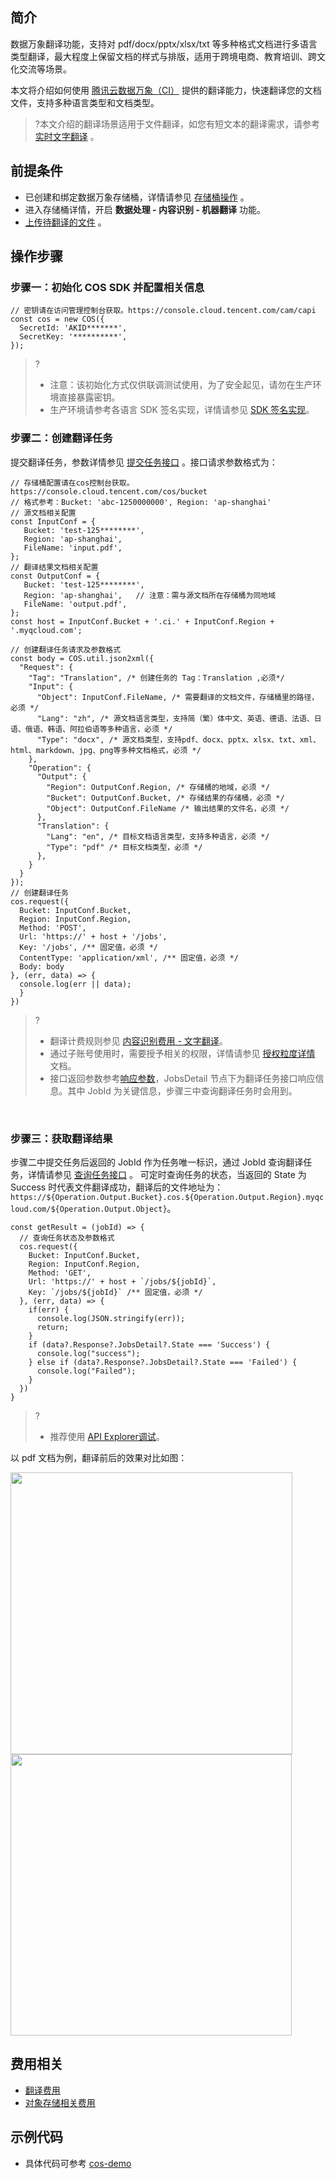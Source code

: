 ## 简介

数据万象翻译功能，支持对 pdf/docx/pptx/xlsx/txt 等多种格式文档进行多语言类型翻译，最大程度上保留文档的样式与排版，适用于跨境电商、教育培训、跨文化交流等场景。

本文将介绍如何使用 [腾讯云数据万象（CI）](https://cloud.tencent.com/document/product/460/84234) 提供的翻译能力，快速翻译您的文档文件，支持多种语言类型和文档类型。

>?本文介绍的翻译场景适用于文件翻译，如您有短文本的翻译需求，请参考 [实时文字翻译](https://cloud.tencent.com/document/product/460/83547) 。


## 前提条件

- 已创建和绑定数据万象存储桶，详情请参见 [存储桶操作](https://cloud.tencent.com/document/product/460/46483) 。
- 进入存储桶详情，开启 <b>数据处理 - 内容识别 - 机器翻译</b> 功能。
- [上传待翻译的文件](https://cloud.tencent.com/document/product/436/13321) 。


## 操作步骤

### 步骤一：初始化 COS SDK 并配置相关信息

```plaintext
// 密钥请在访问管理控制台获取。https://console.cloud.tencent.com/cam/capi
const cos = new COS({
  SecretId: 'AKID*******',
  SecretKey: '**********',
});
```

>?
>
>- 注意：该初始化方式仅供联调测试使用，为了安全起见，请勿在生产环境直接暴露密钥。
>- 生产环境请参考各语言 SDK 签名实现，详情请参见 [SDK 签名实现](https://cloud.tencent.com/document/product/436/7778#sdk-.E7.AD.BE.E5.90.8D.E5.AE.9E.E7.8E.B0)。


### 步骤二：创建翻译任务

提交翻译任务，参数详情参见 [提交任务接口](https://cloud.tencent.com/document/product/460/84799) 。接口请求参数格式为：

```
// 存储桶配置请在cos控制台获取。https://console.cloud.tencent.com/cos/bucket
// 格式参考：Bucket: 'abc-1250000000', Region: 'ap-shanghai'
// 源文档相关配置
const InputConf = {
   Bucket: 'test-125********',
   Region: 'ap-shanghai',
   FileName: 'input.pdf',
};
// 翻译结果文档相关配置
const OutputConf = {
   Bucket: 'test-125********',
   Region: 'ap-shanghai',   // 注意：需与源文档所在存储桶为同地域
   FileName: 'output.pdf',
};
const host = InputConf.Bucket + '.ci.' + InputConf.Region + '.myqcloud.com';

// 创建翻译任务请求及参数格式
const body = COS.util.json2xml({
  "Request": {
    "Tag": "Translation", /* 创建任务的 Tag：Translation ,必须*/
    "Input": {
      "Object": InputConf.FileName, /* 需要翻译的文档文件，存储桶里的路径，必须 */
      "Lang": "zh", /* 源文档语言类型，支持简（繁）体中文、英语、德语、法语、日语、俄语、韩语、阿拉伯语等多种语言，必须 */
      "Type": "docx", /* 源文档类型，支持pdf、docx、pptx、xlsx、txt、xml、html、markdown、jpg、png等多种文档格式，必须 */
    },
    "Operation": {
      "Output": {
        "Region": OutputConf.Region, /* 存储桶的地域，必须 */
        "Bucket": OutputConf.Bucket, /* 存储结果的存储桶，必须 */
        "Object": OutputConf.FileName /* 输出结果的文件名，必须 */
      },
      "Translation": {
        "Lang": "en", /* 目标文档语言类型，支持多种语言，必须 */
        "Type": "pdf" /* 目标文档类型，必须 */
      },
    }
  }
});
// 创建翻译任务
cos.request({
  Bucket: InputConf.Bucket,
  Region: InputConf.Region,
  Method: 'POST',
  Url: 'https://' + host + '/jobs',
  Key: '/jobs', /** 固定值，必须 */
  ContentType: 'application/xml', /** 固定值，必须 */
  Body: body
}, (err, data) => {
  console.log(err || data);
  }
})
```

>?
>
>- 翻译计费规则参见 [内容识别费用 - 文字翻译](https://cloud.tencent.com/document/product/460/58118#69f23fb5-0110-4768-b3e5-3473703c0980)。
>- 通过子账号使用时，需要授予相关的权限，详情请参见 [授权粒度详情](https://cloud.tencent.com/document/product/460/41741) 文档。
>- 接口返回参数参考[响应参数](https://cloud.tencent.com/document/product/460/84799#.E5.93.8D.E5.BA.94)，JobsDetail 节点下为翻译任务接口响应信息。其中 JobId 为关键信息，步骤三中查询翻译任务时会用到。

<br>

### 步骤三：获取翻译结果

步骤二中提交任务后返回的 JobId 作为任务唯一标识，通过 JobId 查询翻译任务，详情请参见 [查询任务接口](https://cloud.tencent.com/document/product/460/84765) 。
可定时查询任务的状态，当返回的 State 为 Success 时代表文件翻译成功，翻译后的文件地址为：`https://${Operation.Output.Bucket}.cos.${Operation.Output.Region}.myqcloud.com/${Operation.Output.Object}`。

```
const getResult = (jobId) => {
  // 查询任务状态及参数格式
  cos.request({
    Bucket: InputConf.Bucket,
    Region: InputConf.Region,
    Method: 'GET',
    Url: 'https://' + host + `/jobs/${jobId}`,
    Key: `/jobs/${jobId}` /** 固定值，必须 */
  }, (err, data) => {
    if(err) {
      console.log(JSON.stringify(err));
      return;
    }
    if (data?.Response?.JobsDetail?.State === 'Success') {
      console.log("success");
    } else if (data?.Response?.JobsDetail?.State === 'Failed') {
      console.log("Failed");
    }
  })
}
```

>?
>
>- 推荐使用 [API Explorer调试](https://console.cloud.tencent.com/api/explorer?Product=cos&Version=2018-11-26&Action=DescribeMediaJob)。

以 pdf 文档为例，翻译前后的效果对比如图：

<img src="https://qcloudimg.tencent-cloud.cn/raw/a2d2b49e2980ff4a1625967dd2910312.png" width="451"/>
<img src="https://qcloudimg.tencent-cloud.cn/raw/3bc5fc24c057e61071aa6047535ed948.png" width="450"/>


## 费用相关

- [翻译费用](https://cloud.tencent.com/document/product/460/58118#69f23fb5-0110-4768-b3e5-3473703c0980)
- [对象存储相关费用](https://cloud.tencent.com/document/product/436/53482)


## 示例代码

- 具体代码可参考 [cos-demo](https://github.com/tencentyun/cos-demo/blob/main/translate-file/index.html)

